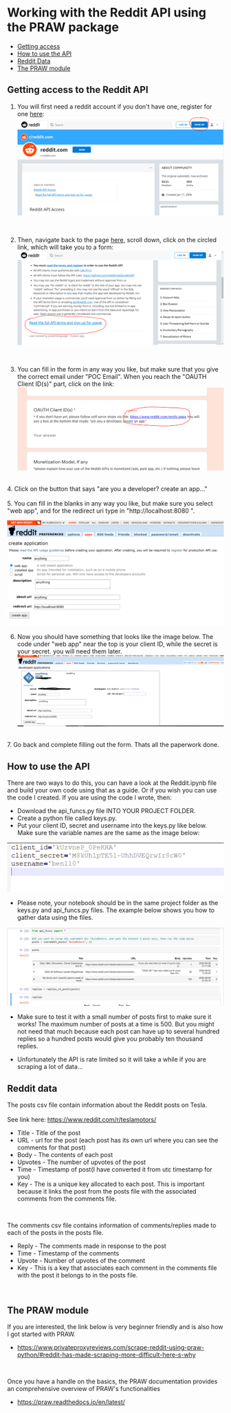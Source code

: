# Working with the Reddit API using the PRAW package
* [Getting access](#API)
* [How to use the API](#Use)
* [Reddit Data](#Red)
* [The PRAW module](#Pr)    

## Getting access to the Reddit API <a name="API"></a>
1. You will first need a reddit account if you don't have one, register for one [here](https://www.reddit.com/wiki/api):<br>
![image](./Images/reddit_signup.PNG)     
<br>  

2. Then, navigate back to the page [here](https://www.reddit.com/wiki/api), scroll down, click on the circled link, which will take you to a form:  
![image](./Images/reddit_agree.PNG)     
    
	<br>
3. You can fill in the form in any way you like, but make sure that you give the correct email under "POC Email". When you reach the "OAUTH Client ID(s)" part,
click on the link:  
  ![image](./Images/reddit_oauth.PNG)       
    
<br>	
4. Click on the button that says "are you a developer? create an app..."    

<br>  
<br>
5. You can fill in the blanks in any way you like, but make sure you select "web app", and for the redirect uri type in "http://localhost:8080 ".  
   
![image](./Images/reddit_webapp.PNG)   
    
	
6. Now you should have something that looks like the image below. The code under "web app" near the top is your client ID, while the secret is your secret. you will need them later.  
![image](./Images/secret.PNG)   
   
   
<br>  
7. Go back and complete filling out the form. Thats all the paperwork done.  
  
## How to use the API <a name="use"></a>  
There are two ways to do this, you can have a look at the Reddit.ipynb file and build your own code using that as a guide. Or if you wish you can use the code I created.
If you are using the code I wrote, then:
* Download the api_funcs.py file INTO YOUR PROJECT FOLDER.
* Create a python file called keys.py. 
* Put your client ID, secret and username into the keys.py like below. Make sure the variable names are the same as the image below:  

![image](./Images/keys.PNG)
* Please note, your notebook should be in the same project folder as the keys.py and api_funcs.py files. The example below shows you how to gather data using the files.  

![image](./Images/sample.PNG)  
  
* Make sure to test it with a small number of posts first to make sure it works! The maximum number of posts at a time is 500. But you might not need that much because each post
can have up to several hundred replies so a hundred posts would give you probably ten thousand replies.  
  
* Unfortunately the API is rate limited so it will take a while if you are scraping a lot of data...  

## Reddit data <a name="Red"></a>
The posts csv file contain information about the Reddit posts on Tesla.<br>
<br> 
See link here: https://www.reddit.com/r/teslamotors/ <br>
* Title - Title of the post
* URL - url for the post (each post has its own url where you can see the comments for that post)
* Body - The contents of each post 
* Upvotes - The number of upvotes of the post
* Time - Timestamp of post(I have converted it from utc timestamp for you)
* Key - The is a unique key allocated to each post. This is important because it links the post from the posts file
with the associated comments from the comments file.  
<br>

The comments csv file contains information of comments/replies made to each of the posts in the posts file.<br>
* Reply - The comments made in response to the post
* Time - Timestamp of the comments
* Upvote - Number of upvotes of the comment
* Key - This is a key that associates each comment in the comments file with the post it belongs to in the posts file.<br>
<br>

## The PRAW module <a name="Pr"></a>
If you are interested, the link below is very beginner friendly and is also how I got started with PRAW.
* https://www.privateproxyreviews.com/scrape-reddit-using-praw-python/#reddit-has-made-scraping-more-difficult-here-s-why
<br>

Once you have a handle on the basics, the PRAW documentation provides an comprehensive overview of PRAW's functionalities
* https://praw.readthedocs.io/en/latest/ <br>
